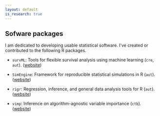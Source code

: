 ```yaml
---
layout: default
is_research: true
--- 
```


## Sofware packages

I am dedicated to developing usable statistical software. I've created or contributed to the following R packages. 

* `survML`: Tools for flexible survival analysis using machine learning (`cre`, `aut`). ([website](https://github.com/cwolock/survML))

* `SimEngine`: Framework for reproducible statistical simulations in R (`aut`). ([website](https://github.com/Avi-Kenny/SimEngine))

* `rigr`: Regression, inference, and general data analysis tools for R (`aut`). ([website](https://github.com/statdivlab/rigr))

* `vimp`: Inference on algorithm-agnostic variable importance (`ctb`). ([website](https://github.com/bdwilliamson/vimp))
